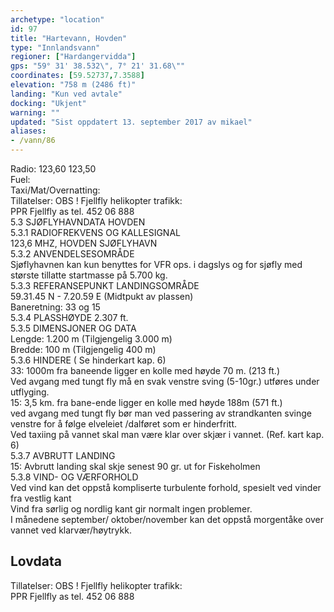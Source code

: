 ```yaml
---
archetype: "location"
id: 97
title: "Hartevann, Hovden"
type: "Innlandsvann"
regioner: ["Hardangervidda"]
gps: "59° 31' 38.532\", 7° 21' 31.68\""
coordinates: [59.52737,7.3588]
elevation: "758 m (2486 ft)"
landing: "Kun ved avtale"
docking: "Ukjent"
warning: ""
updated: "Sist oppdatert 13. september 2017 av mikael"
aliases:
- /vann/86
---
```


Radio: 123,60    123,50\
 Fuel:\
Taxi/Mat/Overnatting:\
Tillatelser: OBS ! Fjellfly helikopter trafikk:\
PPR Fjellfly as tel. 452 06 888\
5.3      SJØFLYHAVNDATA  HOVDEN\
5.3.1	RADIOFREKVENS OG KALLESIGNAL\
123,6 MHZ,  HOVDEN  SJØFLYHAVN\
5.3.2	ANVENDELSESOMRÅDE\
Sjøflyhavnen kan kun benyttes for VFR ops.  i dagslys og for sjøfly med største tillatte startmasse på 5.700 kg.\
5.3.3	REFERANSEPUNKT LANDINGSOMRÅDE\
	                    59.31.45 N - 7.20.59 E  (Midtpukt av plassen)\
Baneretning:  33 og 15\
5.3.4	PLASSHØYDE 2.307 ft.\
5.3.5	DIMENSJONER OG DATA\
Lengde:	1.200 m (Tilgjengelig 3.000 m)\
Bredde:	   100 m (Tilgjengelig  400 m)\
5.3.6	HINDERE  ( Se hinderkart kap. 6)\
33:   1000m fra baneende ligger en kolle med høyde 70 m. (213 ft.)\
 Ved avgang med tungt fly må en svak venstre sving  (5-10gr.) utføres under utflyging.\
15:   3,5 km. fra bane-ende ligger en kolle med høyde 188m (571 ft.)\
ved avgang med tungt fly bør man  ved passering av strandkanten svinge venstre for å  følge elveleiet /dalføret som er hinderfritt.\
Ved taxiing på vannet skal man være klar over skjær i vannet. (Ref. kart kap. 6)\
5.3.7	AVBRUTT LANDING\
15:  Avbrutt landing  skal skje senest 90 gr. ut for Fiskeholmen\
5.3.8	VIND- OG VÆRFORHOLD\
Ved vind  kan det oppstå kompliserte turbulente forhold, spesielt ved vinder fra vestlig kant\
Vind fra sørlig og nordlig kant gir normalt ingen problemer.\
 I månedene  september/ oktober/november kan det oppstå morgentåke over vannet ved klarvær/høytrykk.

## Lovdata

Tillatelser: OBS ! Fjellfly helikopter trafikk:\
PPR Fjellfly as tel. 452 06 888
